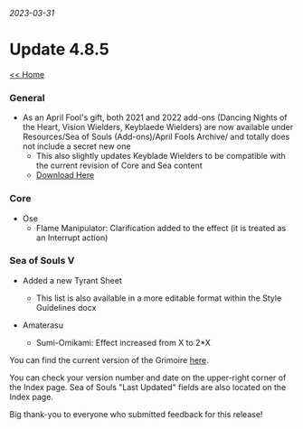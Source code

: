 _2023-03-31_
# Update 4.8.5

[<< Home](https://grimoireofheart.github.io)

### General
* As an April Fool's gift, both 2021 and 2022 add-ons (Dancing Nights of the Heart, Vision Wielders, Keyblaede Wielders) are now available under Resources/Sea of Souls (Add-ons)/April Fools Archive/ and totally does not include a secret new one
	* This also slightly updates Keyblade Wielders to be compatible with the current revision of Core and Sea content
	* [Download Here](https://github.com/grimoireofheart/grimoireofheart.github.io/raw/main/Resources/Sea%20of%20Souls%20(Add-Ons)/April%20Fools%20Archive)

### Core
* Ose
	*  Flame Manipulator: Clarification added to the effect (it is treated as an Interrupt action)

### Sea of Souls V
* Added a new Tyrant Sheet 
	* This list is also available in a more editable format within the Style Guidelines docx

* Amaterasu
	* Sumi-Omikami: Effect increased from X to 2*X

You can find the current version of the Grimoire [here](https://github.com/grimoireofheart/grimoireofheart.github.io/raw/main/Resources/Grimoire%20of%20the%20Heart%20[Core%20Rulebook].pdf).

You can check your version number and date on the upper-right corner of the Index page. Sea of Souls "Last Updated" fields are also located on the Index page. 

Big thank-you to everyone who submitted feedback for this release!
